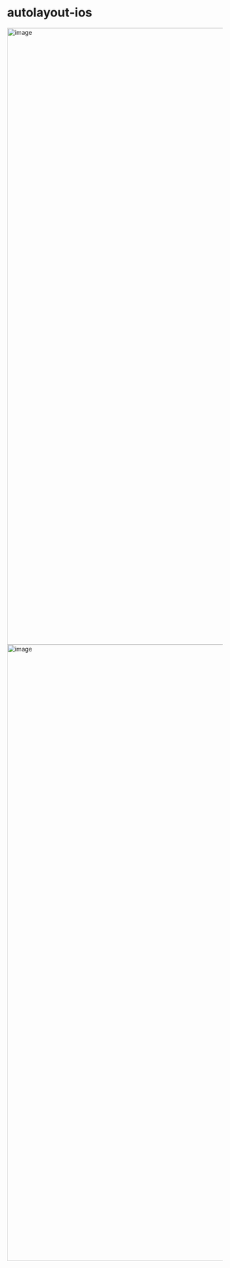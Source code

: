 # autolayout-ios

<img width="1440" alt="image" src="https://user-images.githubusercontent.com/28990749/213936111-f0d92edd-ebd6-40b4-bf59-e5c55d7b31f4.png">

<img width="1440" alt="image" src="https://user-images.githubusercontent.com/28990749/213936130-60fc1a09-011b-485e-8e04-4b1fd4a2c67c.png">
